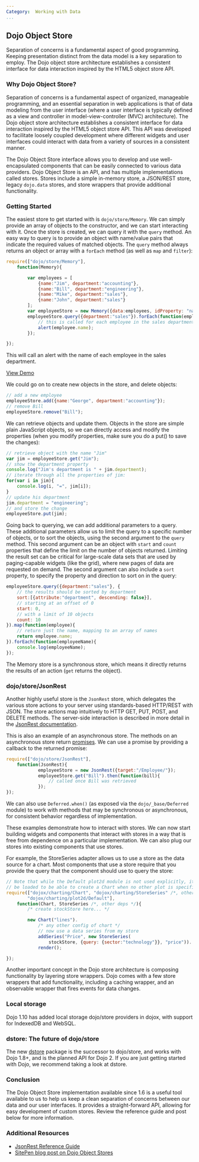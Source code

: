 ```yaml
---
Category:  Working with Data
...
```


## Dojo Object Store

Separation of concerns is a fundamental aspect of good programming. Keeping presentation distinct from the data model is a key separation to employ. The Dojo object store architecture establishes a consistent interface for data interaction inspired by the HTML5 object store API.

### Why Dojo Object Store?

Separation of concerns is a fundamental aspect of organized, manageable programming, and an essential separation in web applications is that of data modeling from the user interface (where a user interface is typically defined as a view and controller in model-view-controller (MVC) architecture). The Dojo object store architecture establishes a consistent interface for data interaction inspired by the HTML5 object store API. This API was developed to facilitate loosely coupled development where different widgets and user interfaces could interact with data from a variety of sources in a consistent manner.

The Dojo Object Store interface allows you to develop and use well-encapsulated components that can be easily connected to various data providers. Dojo Object Store is an API, and has multiple implementations called stores. Stores include a simple in-memory store, a JSON/REST store, legacy `dojo.data` stores, and store wrappers that provide additional functionality.

### Getting Started

The easiest store to get started with is `dojo/store/Memory`. We can simply provide an array of objects to the constructor, and we can start interacting with it. Once the store is created, we can query it with the `query` method. An easy way to query is to provide an object with name/value pairs that indicate the required values of matched objects. The `query` method always returns an object or array with a `forEach` method (as well as `map` and `filter`):

```js
require(["dojo/store/Memory"],
	function(Memory){

		var employees = [
			{name:"Jim", department:"accounting"},
			{name:"Bill", department:"engineering"},
			{name:"Mike", department:"sales"},
			{name:"John", department:"sales"}
		];
		var employeeStore = new Memory({data:employees, idProperty: "name"});
		employeeStore.query({department:"sales"}).forEach(function(employee){
			// this is called for each employee in the sales department
			alert(employee.name);
		});

});
```


This will call an alert with the name of each employee in the sales department.

<a href="demo/demo.html" class="button">View Demo</a>

We could go on to create new objects in the store, and delete objects:

```js
// add a new employee
employeeStore.add({name:"George", department:"accounting"});
// remove Bill
employeeStore.remove("Bill");
```


We can retrieve objects and update them. Objects in the store are simple plain JavaScript objects, so we can directly access and modify the properties (when you modify properties, make sure you do a put() to save the changes):

```js
// retrieve object with the name "Jim"
var jim = employeeStore.get("Jim");
// show the department property
console.log("Jim's department is " + jim.department);
// iterate through all the properties of jim:
for(var i in jim){
	console.log(i, "=", jim[i]);
}
// update his department
jim.department = "engineering";
// and store the change
employeeStore.put(jim);
```


Going back to querying, we can add additional parameters to a query. These additional parameters allow us to limit the query to a specific number of objects, or to sort the objects, using the second argument to the `query` method. This second argument can be an object with `start` and `count` properties that define the limit on the number of objects returned. Limiting the result set can be critical for large-scale data sets that are used by paging-capable widgets (like the grid), where new pages of data are requested on demand. The second argument can also include a `sort` property, to specify the property and direction to sort on in the query:

```js
employeeStore.query({department:"sales"}, {
	// the results should be sorted by department
	sort:[{attribute:"department", descending: false}],
	// starting at an offset of 0
	start: 0,
	// with a limit of 10 objects
	count: 10
}).map(function(employee){
	// return just the name, mapping to an array of names
	return employee.name;
}).forEach(function(employeeName){
	console.log(employeeName);
});
```


The Memory store is a synchronous store, which means it directly returns the results of an action (`get` returns the object).

### dojo/store/JsonRest

Another highly useful store is the `JsonRest` store, which delegates the various store actions to your server using standards-based HTTP/REST with JSON. The store actions map intuitively to HTTP GET, PUT, POST, and DELETE methods. The server-side interaction is described in more detail in the [JsonRest documentation](/reference-guide/1.10/dojo/store/JsonRest.html).

This is also an example of an asynchronous store. The methods on an asynchronous store return [promises](../promises/). We can use a promise by providing a callback to the returned promise:

```js
require(["dojo/store/JsonRest"],
	function(JsonRest){
            employeeStore = new JsonRest({target:"/Employee/"});
            employeeStore.get("Bill").then(function(bill){
				// called once Bill was retrieved
            });
});
```


We can also use `Deferred.when()` (as exposed via the `dojo/_base/Deferred` module) to work with methods that may be synchronous or asynchronous, for consistent behavior regardless of implementation.

These examples demonstrate how to interact with stores. We can now start building widgets and components that interact with stores in a way that is free from dependence on a particular implementation. We can also plug our stores into existing components that use stores.

For example, the StoreSeries adapter allows us to use a store as the data source for a chart. Most components that use a store require that you provide the query that the component should use to query the store:

```js
// Note that while the Default plot2d module is not used explicitly, it needs to
// be loaded to be able to create a Chart when no other plot is specified.
require(["dojox/charting/Chart", "dojox/charting/StoreSeries" /*, other deps */,
		"dojox/charting/plot2d/Default"],
	function(Chart, StoreSeries /*, other deps */){
		/* create stockStore here... */

		new Chart("lines").
			/* any other config of chart */
			// now use a data series from my store
			addSeries("Price", new StoreSeries(
				stockStore, {query: {sector:"technology"}}, "price")).
			render();

});
```


Another important concept in the Dojo store architecture is composing functionality by layering store wrappers. Dojo comes with a few store wrappers that add functionality, including a caching wrapper, and an observable wrapper that fires events for data changes.

### Local storage

Dojo 1.10 has added local storage dojo/store providers in dojox, with support for IndexedDB and WebSQL.

### dstore: The future of dojo/store

The new [dstore](https://github.com/sitepen/dstore) package is the successor to dojo/store, and works with Dojo 1.8+, and is the planned API for Dojo 2. If you are just getting started with Dojo, we recommend taking a look at dstore.

### Conclusion

The Dojo Object Store implementation available since 1.6 is a useful tool available to us to help us keep a clean separation of concerns between our data and our user interfaces. It provides a straight-forward API, allowing for easy development of custom stores. Review the reference guide and post below for more information.

### Additional Resources

*   [JsonRest Reference Guide](/reference-guide/1.10/dojo/store/JsonRest.html)
*   [SitePen blog post on Dojo Object Stores](https://www.sitepen.com/blog/2011/02/15/dojo-object-stores/)
